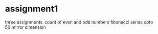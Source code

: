 # assignment1
three assignments.
count of even and odd numbers
fibonacci series upto 50
mirror dimension
